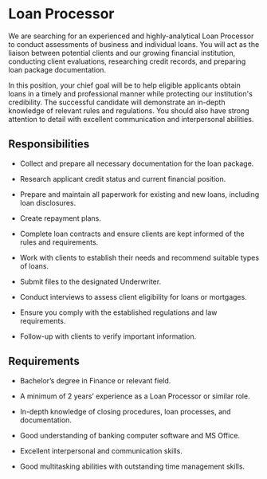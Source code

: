 # Loan Processor

We are searching for an experienced and highly-analytical Loan Processor to conduct assessments of business and individual loans. You will act as the liaison between potential clients and our growing financial institution, conducting client evaluations, researching credit records, and preparing loan package documentation.

In this position, your chief goal will be to help eligible applicants obtain loans in a timely and professional manner while protecting our institution's credibility. The successful candidate will demonstrate an in-depth knowledge of relevant rules and regulations. You should also have strong attention to detail with excellent communication and interpersonal abilities.

## Responsibilities

* Collect and prepare all necessary documentation for the loan package.

* Research applicant credit status and current financial position.

* Prepare and maintain all paperwork for existing and new loans, including loan disclosures.

* Create repayment plans.

* Complete loan contracts and ensure clients are kept informed of the rules and requirements.

* Work with clients to establish their needs and recommend suitable types of loans.

* Submit files to the designated Underwriter.

* Conduct interviews to assess client eligibility for loans or mortgages.

* Ensure you comply with the established regulations and law requirements.

* Follow-up with clients to verify important information.

## Requirements

* Bachelor’s degree in Finance or relevant field.

* A minimum of 2 years’ experience as a Loan Processor or similar role.

* In-depth knowledge of closing procedures, loan processes, and documentation.

* Good understanding of banking computer software and MS Office.

* Excellent interpersonal and communication skills.

* Good multitasking abilities with outstanding time management skills.

